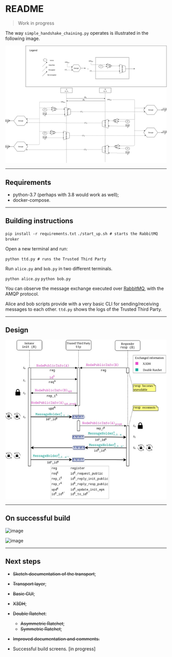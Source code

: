 # README

> Work in progress 

The way `simple_handshake_chaining.py` operates is illustrated in the following image.

![image1](./img/simple_handshake_chaining.png "Simple handshake protocol")

-------------

## Requirements

* python-3.7 (perhaps with 3.8 would work as well);
* docker-compose.

--------------

## Building instructions 

`pip install -r requirements.txt`
`./start_up.sh # starts the RabbitMQ broker` 

Open a new terminal and run:

`python ttd.py # runs the Trusted Third Party`

Run `alice.py` and `bob.py` in two different terminals. 

`python alice.py`
`python bob.py`

You can observe the message exchange executed over [RabbitMQ](https://www.rabbitmq.com/), with the AMQP protocol. 

Alice and bob scripts provide with a very basic CLI for sending/receiving messages to each other. `ttd.py` shows the logs of the Trusted Third Party.

----------------

## Design

![image](./img/time_diagram.jpg)

----------------


## On successful build

![image](./img/parties_out.jpg)

![image](./img/ttp_out.jpg)

----------------

## Next steps

* ~~Sketch documentation of the transport~~;
* ~~Transport layer~~;
* ~~Basic GUI~~;
* ~~X3DH~~;
* ~~Double Ratchet~~:

  * ~~Asymmetric Ratchet~~;
  * ~~Symmetric Ratchet~~; 
  
* ~~Improved documentation and comments.~~
* Successful build screens. [in progress]
